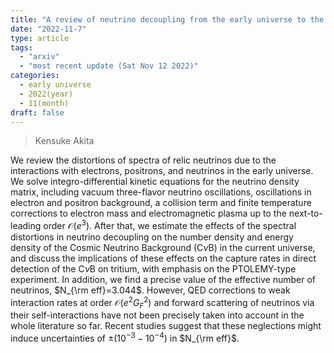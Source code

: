 ```yaml
---
title: "A review of neutrino decoupling from the early universe to the current universe"
date: "2022-11-7"
type: article
tags:
  - "arxiv"
  - "most recent update (Sat Nov 12 2022)"
categories:
  - early universe
  - 2022(year)
  - 11(month)
draft: false
---
```


>  Kensuke Akita

We review the distortions of spectra of relic neutrinos due to the interactions with electrons, positrons, and neutrinos in the early universe. We solve integro-differential kinetic equations for the neutrino density matrix, including vacuum three-flavor neutrino oscillations, oscillations in electron and positron background, a collision term and finite temperature corrections to electron mass and electromagnetic plasma up to the next-to-leading order $\mathcal{O}(e^3)$. After that, we estimate the effects of the spectral distortions in neutrino decoupling on the number density and energy density of the Cosmic Neutrino Background (C$ν$B) in the current universe, and discuss the implications of these effects on the capture rates in direct detection of the C$ν$B on tritium, with emphasis on the PTOLEMY-type experiment. In addition, we find a precise value of the effective number of neutrinos, $N_{\rm eff}=3.044$. However, QED corrections to weak interaction rates at order $\mathcal{O}(e^2 G_F^2)$ and forward scattering of neutrinos via their self-interactions have not been precisely taken into account in the whole literature so far. Recent studies suggest that these neglections might induce uncertainties of $\pm(10^{-3} - 10^{-4})$ in $N_{\rm eff}$.